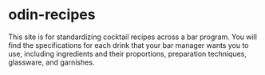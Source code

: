 # odin-recipes
This site is for standardizing cocktail recipes across a bar program. You will find the specifications for each drink that your bar manager wants you to use, including ingredients and their proportions, preparation techniques, glassware, and garnishes.
